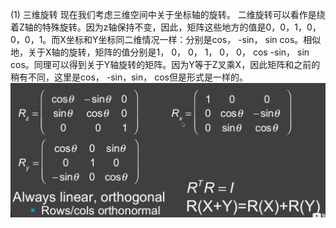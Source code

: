 (1) 三维旋转
现在我们考虑三维空间中关于坐标轴的旋转。
二维旋转可以看作是绕着Z轴的特殊旋转。因为z轴保持不变，因此，矩阵这些地方的值是0，0，1，0，0，0，1。而X坐标和Y坐标同二维情况一样：分别是cos， -sin， sin cos。相似地，关于X轴的旋转，矩阵的值分别是1， 0， 0， 1， 0， 0， cos -sin， sin cos。同理可以得到关于Y轴旋转的矩阵。因为Y等于Z叉乘X，因此矩阵和之前的稍有不同，这里是cos， -sin，sin， cos但是形式是一样的。
![](/Computer_Graphics/images/7.png)